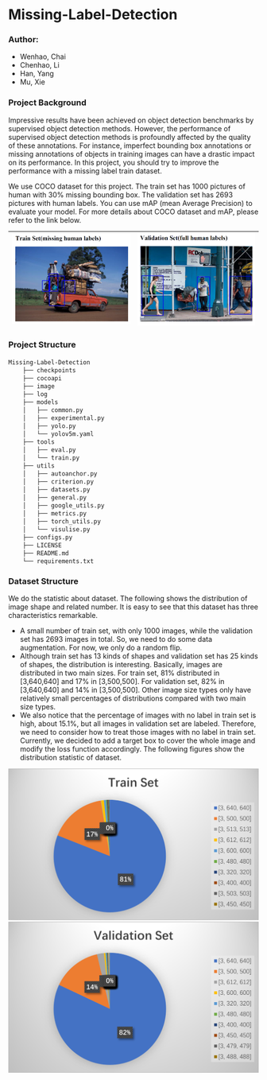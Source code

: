 # Missing-Label-Detection


### Author: 
- Wenhao, Chai
- Chenhao, Li
- Han, Yang
- Mu, Xie

### Project Background

Impressive results have been achieved on object detection benchmarks by supervised object detection
methods. However, the performance of supervised object detection methods is profoundly affected by the
quality of these annotations. For instance, imperfect bounding box annotations or missing annotations of
objects in training images can have a drastic impact on its performance. In this project, you should try to
improve the performance with a missing label train dataset.

We use COCO dataset for this project. The train set has 1000 pictures of human with 30% missing
bounding box. The validation set has 2693 pictures with human labels. You can use mAP (mean Average
Precision) to evaluate your model. For more details about COCO dataset and mAP, please refer to the link
below.

|![image](image/bg1.png)|![image](image/bg2.png)|
---|---|

### Project Structure
    Missing-Label-Detection
        ├── checkpoints
        ├── cocoapi
        ├── image
        ├── log
        ├── models
        │   ├── common.py
        │   ├── experimental.py
        │   ├── yolo.py
        │   └── yolov5m.yaml
        ├── tools
        │   ├── eval.py
        │   └── train.py
        ├── utils
        │   ├── autoanchor.py
        │   ├── criterion.py
        │   ├── datasets.py
        │   ├── general.py
        │   ├── google_utils.py
        │   ├── metrics.py
        │   ├── torch_utils.py
        │   └── visulise.py
        ├── configs.py
        ├── LICENSE
        ├── README.md
        └── requirements.txt

### Dataset Structure
We do the statistic about dataset. The following shows the distribution of image shape and related number. It is easy to see that this dataset has three characteristics remarkable. 
- A small number of train set, with only 1000 images, while the validation set has 2693 images in total. So, we need to do some data augmentation. For now, we only do a random flip.
- Although train set has 13 kinds of shapes and validation set has 25 kinds of shapes, the distribution is interesting. Basically, images are distributed in two main sizes. For train set, 81% distributed in [3,640,640] and 17% in [3,500,500]. For validation set, 82% in [3,640,640] and 14% in [3,500,500]. Other image size types only have relatively small percentages of distributions compared with two main size types.
- We also notice that the percentage of images with no label in train set is high, about 15.1%, but all images in validation set are labeled. Therefore, we need to consider how to treat those images with no label in train set. Currently, we decided to add a target box to cover the whole image and modify the loss function accordingly.
The following figures show the distribution statistic of dataset.

![ds1](image/ds1.png)
![ds2](image/ds2.png)
